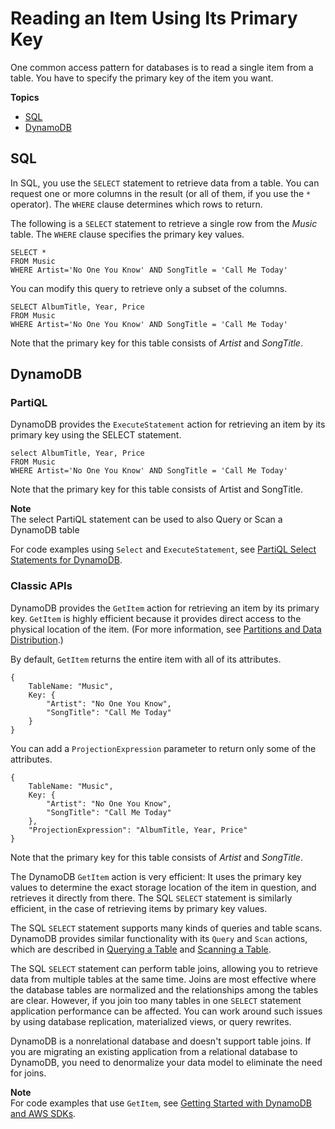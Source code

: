 # Reading an Item Using Its Primary Key<a name="SQLtoNoSQL.ReadData.SingleItem"></a>

One common access pattern for databases is to read a single item from a table\. You have to specify the primary key of the item you want\.

**Topics**
+ [SQL](#SQLtoNoSQL.ReadData.SingleItem.SQL)
+ [DynamoDB](#SQLtoNoSQL.ReadData.SingleItem.DynamoDB)

## SQL<a name="SQLtoNoSQL.ReadData.SingleItem.SQL"></a>

In SQL, you use the `SELECT` statement to retrieve data from a table\. You can request one or more columns in the result \(or all of them, if you use the `*` operator\)\. The `WHERE` clause determines which rows to return\.

The following is a `SELECT` statement to retrieve a single row from the *Music* table\. The `WHERE` clause specifies the primary key values\.

```
SELECT *
FROM Music
WHERE Artist='No One You Know' AND SongTitle = 'Call Me Today'
```

You can modify this query to retrieve only a subset of the columns\.

```
SELECT AlbumTitle, Year, Price
FROM Music
WHERE Artist='No One You Know' AND SongTitle = 'Call Me Today'
```

Note that the primary key for this table consists of *Artist* and *SongTitle*\.

## DynamoDB<a name="SQLtoNoSQL.ReadData.SingleItem.DynamoDB"></a>

### PartiQL<a name="SQLtoNoSQL.ReadData.SingleItem.DynamoDB.partiql"></a>

DynamoDB provides the `ExecuteStatement` action for retrieving an item by its primary key using the SELECT statement\.

```
select AlbumTitle, Year, Price
FROM Music
WHERE Artist='No One You Know' AND SongTitle = 'Call Me Today'
```

Note that the primary key for this table consists of Artist and SongTitle\. 

**Note**  
 The select PartiQL statement can be used to also Query or Scan a DynamoDB table

For code examples using `Select` and `ExecuteStatement`, see [PartiQL Select Statements for DynamoDB](ql-reference.select.md)\.

### Classic APIs<a name="SQLtoNoSQL.ReadData.SingleItem.DynamoDB.classic"></a>

DynamoDB provides the `GetItem` action for retrieving an item by its primary key\. `GetItem` is highly efficient because it provides direct access to the physical location of the item\. \(For more information, see [Partitions and Data Distribution](HowItWorks.Partitions.md)\.\)

By default, `GetItem` returns the entire item with all of its attributes\.

```
{
    TableName: "Music",
    Key: {
        "Artist": "No One You Know",
        "SongTitle": "Call Me Today"
    }
}
```

You can add a `ProjectionExpression` parameter to return only some of the attributes\.

```
{
    TableName: "Music",
    Key: {
        "Artist": "No One You Know",
        "SongTitle": "Call Me Today"
    },
    "ProjectionExpression": "AlbumTitle, Year, Price"
}
```

Note that the primary key for this table consists of *Artist* and *SongTitle*\.

The DynamoDB `GetItem` action is very efficient: It uses the primary key values to determine the exact storage location of the item in question, and retrieves it directly from there\. The SQL `SELECT` statement is similarly efficient, in the case of retrieving items by primary key values\.

The SQL `SELECT` statement supports many kinds of queries and table scans\. DynamoDB provides similar functionality with its `Query` and `Scan` actions, which are described in [Querying a Table](SQLtoNoSQL.ReadData.Query.md) and [Scanning a Table](SQLtoNoSQL.ReadData.Scan.md)\.

The SQL `SELECT` statement can perform table joins, allowing you to retrieve data from multiple tables at the same time\. Joins are most effective where the database tables are normalized and the relationships among the tables are clear\. However, if you join too many tables in one `SELECT` statement application performance can be affected\. You can work around such issues by using database replication, materialized views, or query rewrites\.

DynamoDB is a nonrelational database and doesn't support table joins\. If you are migrating an existing application from a relational database to DynamoDB, you need to denormalize your data model to eliminate the need for joins\.

**Note**  
For code examples that use `GetItem`, see [Getting Started with DynamoDB and AWS SDKs](GettingStarted.md)\.